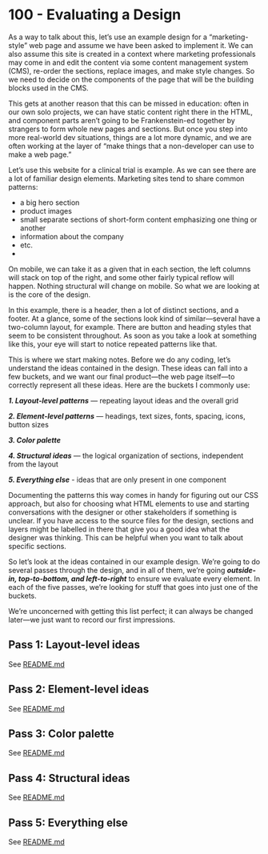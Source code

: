 # 100 - Evaluating a Design

As a way to talk about this, let’s use an example design for a “marketing-style” web page and assume we have been asked to implement it. We can also assume this site is created in a context where marketing professionals may come in and edit the content via some content management system (CMS), re-order the sections, replace images, and make style changes. So we need to decide on the components of the page that will be the building blocks used in the CMS.

This gets at another reason that this can be missed in education: often in our own solo projects, we can have static content right there in the HTML, and component parts aren’t going to be Frankenstein-ed together by strangers to form whole new pages and sections. But once you step into more real-world dev situations, things are a lot more dynamic, and we are often working at the layer of “make things that a non-developer can use to make a web page.”

Let’s use this website for a clinical trial is example. As we can see there are a lot of familiar design elements. Marketing sites tend to share common patterns:

- a big hero section
- product images
- small separate sections of short-form content emphasizing one thing or another
- information about the company
- etc.
- 
On mobile, we can take it as a given that in each section, the left columns will stack on top of the right, and some other fairly typical reflow will happen. Nothing structural will change on mobile. So what we are looking at is the core of the design.

In this example, there is a header, then a lot of distinct sections, and a footer. At a glance, some of the sections look kind of similar—several have a two-column layout, for example. There are button and heading styles that seem to be consistent throughout. As soon as you take a look at something like this, your eye will start to notice repeated patterns like that.

This is where we start making notes. Before we do any coding, let’s understand the ideas contained in the design. These ideas can fall into a few buckets, and we want our final product—the web page itself—to correctly represent all these ideas. Here are the buckets I commonly use:

***1. Layout-level patterns*** — repeating layout ideas and the overall grid

***2. Element-level patterns*** — headings, text sizes, fonts, spacing, icons, button sizes

***3. Color palette***

***4. Structural ideas*** — the logical organization of sections, independent from the layout

***5. Everything else*** - ideas that are only present in one component

Documenting the patterns this way comes in handy for figuring out our CSS approach, but also for choosing what HTML elements to use and starting conversations with the designer or other stakeholders if something is unclear. If you have access to the source files for the design, sections and layers might be labelled in there that give you a good idea what the designer was thinking. This can be helpful when you want to talk about specific sections.

So let’s look at the ideas contained in our example design. We’re going to do several passes through the design, and in all of them, we’re going ***outside-in, top-to-bottom, and left-to-right*** to ensure we evaluate every element. In each of the five passes, we’re looking for stuff that goes into just one of the buckets.

We’re unconcerned with getting this list perfect; it can always be changed later—we just want to record our first impressions.

## Pass 1: Layout-level ideas

See [README.md](./100/README.md)

## Pass 2: Element-level ideas

See [README.md](./200/README.md)

## Pass 3: Color palette

See [README.md](./300/README.md)

## Pass 4: Structural ideas

See [README.md](./400/README.md)

## Pass 5: Everything else

See [README.md](./500/README.md)
